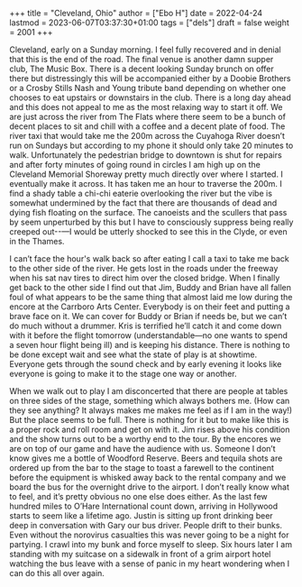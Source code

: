 +++
title = "Cleveland, Ohio"
author = ["Ebo H"]
date = 2022-04-24
lastmod = 2023-06-07T03:37:30+01:00
tags = ["dels"]
draft = false
weight = 2001
+++

Cleveland, early on a Sunday morning. I feel fully recovered and in denial that this is the end of the road. The final venue is another damn supper club, The Music Box. There is a decent looking Sunday brunch on offer there but distressingly this will be accompanied either by a Doobie Brothers or a Crosby Stills Nash and Young tribute band depending on whether one chooses to eat upstairs or downstairs in the club. There is a long day ahead and this does not appeal to me as the most relaxing way to start it off. We are just across the river from The Flats where there seem to be a bunch of decent places to sit and chill with a coffee and a decent plate of food. The river taxi that would take me the 200m across the Cuyahoga River doesn’t run on Sundays but according to my phone it should only take 20 minutes to walk. Unfortunately the pedestrian bridge to downtown is shut for repairs and after forty minutes of going round in circles I am high up on the Cleveland Memorial Shoreway pretty much directly over where I started. I eventually make it across. It has taken me an hour to traverse the 200m. I find a shady table a chi-chi eaterie overlooking the river but the vibe is somewhat undermined by the fact that there are thousands of dead and dying fish floating on the surface. The canoeists and the scullers that pass by seem unperturbed by this but I have to consciously suppress being really creeped out--—I would be utterly shocked to see this in the Clyde, or even in the Thames.

I can’t face the hour's walk back so after eating I call a taxi to take me back to the other side of the river. He gets lost in the roads under the freeway when his sat nav tires to direct him over the closed bridge. When I finally get back to the other side I find out that Jim, Buddy and Brian have all fallen foul of what appears to be the same thing that almost laid me low during the encore at the Carrboro Arts Center. Everybody is on their feet and putting a brave face on it. We can cover for Buddy or Brian if needs be, but we can’t do much without a drummer. Kris is terrified he’ll catch it and come down with it before the flight tomorrow (understandable—no one wants to spend a seven hour flight being ill) and is keeping his distance. There is nothing to be done except wait and see what the state of play is at showtime. Everyone gets through the sound check and by early evening it looks like everyone is going to make it to the stage one way or another.

When we walk out to play I am disconcerted that there are people at tables on three sides of the stage, something which always bothers me. (How can they see anything? It always makes me makes me feel as if I am in the way!) But the place seems to be full. There is nothing for it but to make like this is a proper rock and roll room and get on with it. Jim rises above his condition and the show turns out to be a worthy end to the tour. By the encores we are on top of our game and have the audience with us. Someone I don’t know gives me a bottle of Woodford Reserve. Beers and tequila shots are ordered up from the bar to the stage to toast a farewell to the continent before the equipment is whisked away back to the rental company and we board the bus for the overnight drive to the airport. I don’t really know what to feel, and it’s pretty obvious no one else does either. As the last few hundred miles to O’Hare International count down, arriving in Hollywood starts to seem like a lifetime ago. Justin is sitting up front drinking beer deep in conversation with Gary our bus driver. People drift to their bunks. Even without the norovirus casualties this was never going to be a night for partying. I crawl into my bunk and force myself to sleep. Six hours later I am standing with my suitcase on a sidewalk in front of a grim airport hotel watching the bus leave with a sense of panic in my heart wondering when I can do this all over again.
